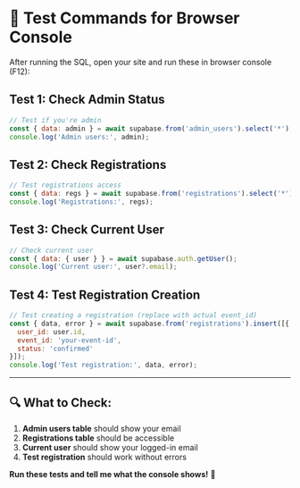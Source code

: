 # 🧪 Test Commands for Browser Console

After running the SQL, open your site and run these in browser console (F12):

## Test 1: Check Admin Status
```javascript
// Test if you're admin
const { data: admin } = await supabase.from('admin_users').select('*');
console.log('Admin users:', admin);
```

## Test 2: Check Registrations
```javascript
// Test registrations access
const { data: regs } = await supabase.from('registrations').select('*');
console.log('Registrations:', regs);
```

## Test 3: Check Current User
```javascript
// Check current user
const { data: { user } } = await supabase.auth.getUser();
console.log('Current user:', user?.email);
```

## Test 4: Test Registration Creation
```javascript
// Test creating a registration (replace with actual event_id)
const { data, error } = await supabase.from('registrations').insert([{
  user_id: user.id,
  event_id: 'your-event-id',
  status: 'confirmed'
}]);
console.log('Test registration:', data, error);
```

---

## 🔍 What to Check:

1. **Admin users table** should show your email
2. **Registrations table** should be accessible
3. **Current user** should show your logged-in email
4. **Test registration** should work without errors

**Run these tests and tell me what the console shows!** 🔧
